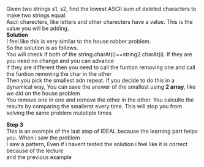 Given two strings s1, s2, find the lowest ASCII sum of deleted characters to make two strings equal.  
Ascii charecters, like letters and other charecters have a value. This is the value you will be adding.  
**Solution**  
I feel like this is very similar to the house robber problem.  
So the solution is as follows.  
You will check if both of the string.charAt(i)==string2.charAt(i). If they are you need no change and you can advance  
if they are different then you need to call the funtion removing one and call the funtion removing the char in the other  
Then you pick the smallest adn repeat.
If you decide to do this in a dynamical way, You can save the answer of the smallest using **2 array**, like we did on the house problem  
You remove one in one and remove the other in the other. You calculte the results by comparing the smallerst every time. This will stop you from   
solving the same problem mulptiple times

**Step 3**  
This is an example of the last step of IDEAL because the learning part helps you. When i saw the problem  
I saw a pattern, Even if i havent tested the solution i feel like it is correct because of the lecture  
and the previous example 
